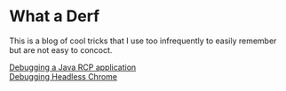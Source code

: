 # What a Derf
This is a blog of cool tricks that I use too infrequently to easily remember but are not easy to concoct.


[Debugging a Java RCP application](./debugging-java-rcp.md)  
[Debugging Headless Chrome](./debugging-headless-chrome.md)  
